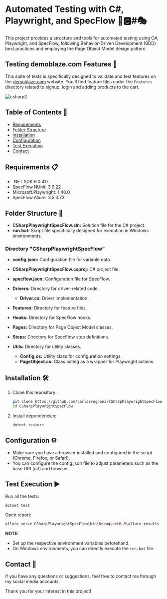 # Automated Testing with C#, Playwright, and SpecFlow 🤖🅲#🎭

This project provides a structure and tools for automated testing using C#, Playwright, and SpecFlow, following Behavior-Driven Development (BDD) best practices and employing the Page Object Model design pattern.

## Testing demoblaze.com Features 🧪

This suite of tests is specifically designed to validate and test features on the [demoblaze.com](https://www.demoblaze.com) website. You'll find feature files under the `Features` directory related to signup, login and adding products to the cart.

![csharp2](https://github.com/carlosvagnoni/CSharpPlaywrightSpecFlow/assets/106275103/d08b936f-0700-4e3d-8c54-b4815d910489)

## Table of Contents 📑
- [Requirements](#requirements-)
- [Folder Structure](#folder-structure-)
- [Installation](#installation-)
- [Configuration](#configuration-)
- [Test Execution](#test-execution-)
- [Contact](#contact-)

## Requirements 📋

- .NET SDK 6.0.417
- SpecFlow.NUnit: 3.9.22
- Microsoft.Playwright: 1.40.0
- SpecFlow.Allure: 3.5.0.73

## Folder Structure 📂

- **CSharpPlaywrightSpecFlow.sln:** Solution file for the C# project.
- **run.bat:** Script file specifically designed for execution in Windows environments.

### Directory "CSharpPlaywrightSpecFlow"

- **config.json:** Configuration file for variable data.
- **CSharpPlaywrightSpecFlow.csproj:** C# project file.
- **specflow.json:** Configuration file for SpecFlow.

- **Drivers:** Directory for driver-related code.
  - **Driver.cs:** Driver implementation.

- **Features:** Directory for feature files.

- **Hooks:** Directory for SpecFlow hooks.

- **Pages:** Directory for Page Object Model classes.

- **Steps:** Directory for SpecFlow step definitions.

- **Utils:** Directory for utility classes.
  - **Config.cs:** Utility class for configuration settings.
  - **PageObject.cs:** Class acting as a wrapper for Playwright actions.

## Installation 🛠️

1. Clone this repository:

    ```bash
    git clone https://github.com/carlosvagnoni/CSharpPlaywrightSpecFlow.git
    cd CSharpPlaywrightSpecFlow
    ```

2. Install dependencies:

    ```bash
    dotnet restore
    ```

## Configuration ⚙️

- Make sure you have a browser installed and configured in the script (Chrome, Firefox, or Safari).
- You can configure the config.json file to adjust parameters such as the base URL(url) and browser.

## Test Execution ▶️

Run all the tests:

```bash
dotnet test
```

Open report:

```bash
allure serve CSharpPlaywrightSpecFlow\bin\Debug\net6.0\allure-results
```

**NOTE:**

- Set up the respective environment variables beforehand.
- On Windows environments, you can directly execute the `run.bat` file.

## Contact 📧

If you have any questions or suggestions, feel free to contact me through my social media accounts.

Thank you for your interest in this project!
